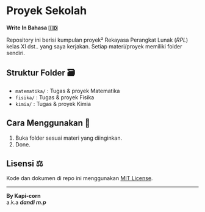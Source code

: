 # Proyek Sekolah

**Write In Bahasa 🇮🇩**

Repository ini berisi kumpulan proyek² Rekayasa Perangkat Lunak (*RPL*) kelas XI dst.. yang saya kerjakan. Setiap materi/proyek memiliki folder sendiri.

## Struktur Folder 🗃️

- `matematika/` : Tugas & proyek Matematika
- `fisika/` : Tugas & proyek Fisika
- `kimia/` : Tugas & proyek Kimia

## Cara Menggunakan 🔧

1. Buka folder sesuai materi yang diinginkan.
2. Done.

## Lisensi ⚖️

Kode dan dokumen di repo ini menggunakan [MIT License](LICENSE).

---

**By Kapi-corn**  
a.k.a ***dandi m.p***
